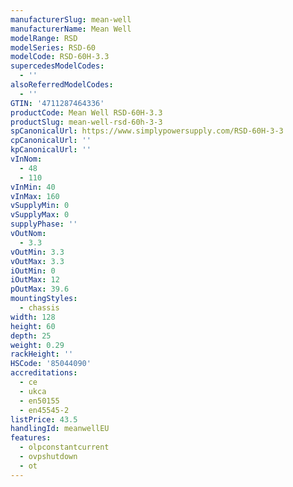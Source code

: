 ```yaml
---
manufacturerSlug: mean-well
manufacturerName: Mean Well
modelRange: RSD
modelSeries: RSD-60
modelCode: RSD-60H-3.3
supercedesModelCodes:
  - ''
alsoReferredModelCodes:
  - ''
GTIN: '4711287464336'
productCode: Mean Well RSD-60H-3.3
productSlug: mean-well-rsd-60h-3-3
spCanonicalUrl: https://www.simplypowersupply.com/RSD-60H-3-3
cpCanonicalUrl: ''
kpCanonicalUrl: ''
vInNom:
  - 48
  - 110
vInMin: 40
vInMax: 160
vSupplyMin: 0
vSupplyMax: 0
supplyPhase: ''
vOutNom:
  - 3.3
vOutMin: 3.3
vOutMax: 3.3
iOutMin: 0
iOutMax: 12
pOutMax: 39.6
mountingStyles:
  - chassis
width: 128
height: 60
depth: 25
weight: 0.29
rackHeight: ''
HSCode: '85044090'
accreditations:
  - ce
  - ukca
  - en50155
  - en45545-2
listPrice: 43.5
handlingId: meanwellEU
features:
  - olpconstantcurrent
  - ovpshutdown
  - ot
---
```

